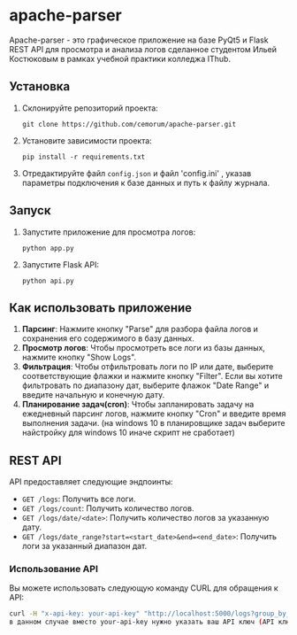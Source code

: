 # apache-parser

Apache-parser - это графическое приложение на базе PyQt5 и Flask REST API для просмотра и анализа логов сделанное студентом Ильей Костюковым в рамках учебной практики колледжа IThub.

## Установка

1. Склонируйте репозиторий проекта:

    ```
    git clone https://github.com/cemorum/apache-parser.git
    ```

2. Установите зависимости проекта:

    ```
    pip install -r requirements.txt
    ```

3. Отредактируйте файл `config.json` и файл 'config.ini' , указав параметры подключения к базе данных и путь к файлу журнала.

## Запуск

1. Запустите приложение для просмотра логов:

    ```
    python app.py
    ```

2. Запустите Flask API:

    ```
    python api.py
    ```

## Как использовать приложение

1. **Парсинг**: Нажмите кнопку "Parse" для разбора файла логов и сохранения его содержимого в базу данных. 
2. **Просмотр логов**: Чтобы просмотреть все логи из базы данных, нажмите кнопку "Show Logs".
3. **Фильтрация**: Чтобы отфильтровать логи по IP или дате, выберите соответствующие флажки и нажмите кнопку "Filter". Если вы хотите фильтровать по диапазону дат, выберите флажок "Date Range" и введите начальную и конечную дату.
4. **Планирование задач(cron)**: Чтобы запланировать задачу на ежедневный парсинг логов, нажмите кнопку "Cron" и введите время выполнения задачи. (на windows 10 в планировщике задач выберите найстройку для windows 10 иначе скрипт не сработает)

## REST API

API предоставляет следующие эндпоинты:

- `GET /logs`: Получить все логи.
- `GET /logs/count`: Получить количество логов.
- `GET /logs/date/<date>`: Получить количество логов за указанную дату.
- `GET /logs/date_range?start=<start_date>&end=<end_date>`: Получить логи за указанный диапазон дат.

### Использование API

Вы можете использовать следующую команду CURL для обращения к API:

```bash
curl -H "x-api-key: your-api-key" "http://localhost:5000/logs?group_by_ip=true&group_by_date=true&start_date=2023-10-05&end_date=2023-10-10" 
в данном случае вместо your-api-key нужно указать ваш API ключ (API ключ нужно придумать самому и написать в файле api.py), также можете указать нужные параметры фильтрации, такие как: group_by_ip, group_by_date, start_date/end_date (указать нужный диапазон дат для фильтрации)



